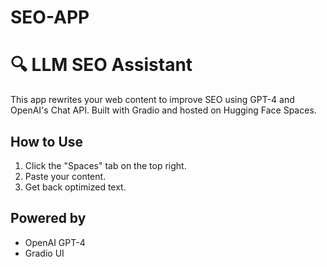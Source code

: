 # SEO-APP

# 🔍 LLM SEO Assistant

This app rewrites your web content to improve SEO using GPT-4 and OpenAI's Chat API. Built with Gradio and hosted on Hugging Face Spaces.

## How to Use
1. Click the "Spaces" tab on the top right.
2. Paste your content.
3. Get back optimized text.

## Powered by
- OpenAI GPT-4
- Gradio UI
